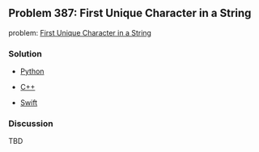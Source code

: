 ## Problem 387: First Unique Character in a String

problem: [First Unique Character in a String](https://leetcode.com/problems/first-unique-character-in-a-string)

### Solution

- [Python](../python/problem387.py)

- [C++](../cpp/problem387.cpp)

- [Swift](../swift/problem387.swift)

### Discussion

TBD

